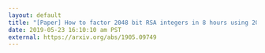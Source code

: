 ```yaml
---
layout: default
title: "[Paper] How to factor 2048 bit RSA integers in 8 hours using 20 million noisy qubits"
date: 2019-05-23 16:10:10 am PST
external: https://arxiv.org/abs/1905.09749
---
```

